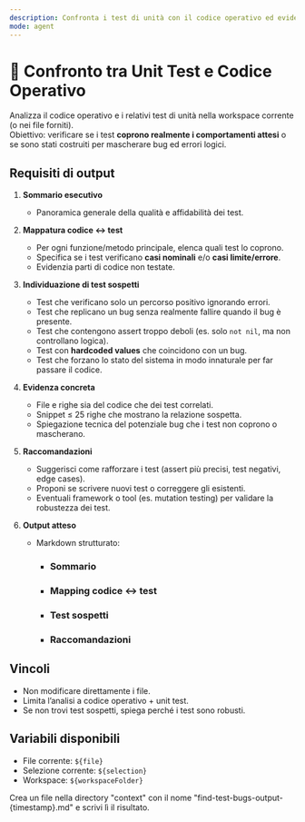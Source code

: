 ```yaml
---
description: Confronta i test di unità con il codice operativo ed evidenzia se i test sono scritti per far passare bug invece che evitarli.
mode: agent
---
```


# 🧪 Confronto tra Unit Test e Codice Operativo

Analizza il codice operativo e i relativi test di unità nella workspace corrente (o nei file forniti).  
Obiettivo: verificare se i test **coprono realmente i comportamenti attesi** o se sono stati costruiti per mascherare bug ed errori logici.

## Requisiti di output

1. **Sommario esecutivo**  
   - Panoramica generale della qualità e affidabilità dei test.

2. **Mappatura codice ↔ test**  
   - Per ogni funzione/metodo principale, elenca quali test lo coprono.  
   - Specifica se i test verificano **casi nominali** e/o **casi limite/errore**.  
   - Evidenzia parti di codice non testate.

3. **Individuazione di test sospetti**  
   - Test che verificano solo un percorso positivo ignorando errori.  
   - Test che replicano un bug senza realmente fallire quando il bug è presente.  
   - Test che contengono assert troppo deboli (es. solo `not nil`, ma non controllano logica).  
   - Test con **hardcoded values** che coincidono con un bug.  
   - Test che forzano lo stato del sistema in modo innaturale per far passare il codice.

4. **Evidenza concreta**  
   - File e righe sia del codice che dei test correlati.  
   - Snippet ≤ 25 righe che mostrano la relazione sospetta.  
   - Spiegazione tecnica del potenziale bug che i test non coprono o mascherano.

5. **Raccomandazioni**  
   - Suggerisci come rafforzare i test (assert più precisi, test negativi, edge cases).  
   - Proponi se scrivere nuovi test o correggere gli esistenti.  
   - Eventuali framework o tool (es. mutation testing) per validare la robustezza dei test.

6. **Output atteso**  
   - Markdown strutturato:  
     - ### Sommario  
     - ### Mapping codice ↔ test  
     - ### Test sospetti  
     - ### Raccomandazioni  

## Vincoli
- Non modificare direttamente i file.  
- Limita l’analisi a codice operativo + unit test.  
- Se non trovi test sospetti, spiega perché i test sono robusti.  

## Variabili disponibili
- File corrente: `${file}`  
- Selezione corrente: `${selection}`  
- Workspace: `${workspaceFolder}`

Crea un file nella directory "context" con il nome "find-test-bugs-output-{timestamp}.md" e scrivi lì il risultato.